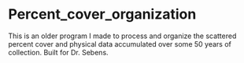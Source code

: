 # Percent_cover_organization
This is an older program I made to process and organize the scattered percent cover and physical data accumulated over some 50 years of collection. Built for Dr. Sebens.  
